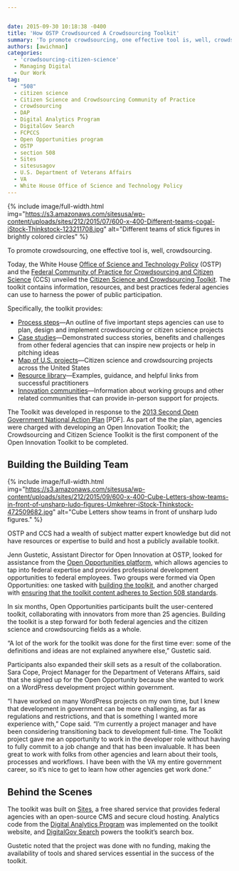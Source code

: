 ```yaml
---


date: 2015-09-30 10:18:38 -0400
title: 'How OSTP Crowdsourced A Crowdsourcing Toolkit'
summary: 'To promote crowdsourcing, one effective tool is, well, crowdsourcing. Today, the White House Office of Science and Technology Policy (OSTP) and the Federal Community of Practice for Crowdsourcing and Citizen Science (CCS) unveiled the Citizen Science and Crowdsourcing Toolkit. The toolkit contains information, resources, and best practices federal agencies can use to harness the power'
authors: [awichman]
categories:
  - 'crowdsourcing-citizen-science'
  - Managing Digital
  - Our Work
tag:
  - "508"
  - citizen science
  - Citizen Science and Crowdsourcing Community of Practice
  - crowdsourcing
  - DAP
  - Digital Analytics Program
  - DigitalGov Search
  - FCPCCS
  - Open Opportunities program
  - OSTP
  - section 508
  - Sites
  - sitesusagov
  - U.S. Department of Veterans Affairs
  - VA
  - White House Office of Science and Technology Policy
---
```



{% include image/full-width.html img="https://s3.amazonaws.com/sitesusa/wp-content/uploads/sites/212/2015/07/600-x-400-Different-teams-cogal-iStock-Thinkstock-123211708.jpg" alt="Different teams of stick figures in brightly colored circles" %} 

To promote crowdsourcing, one effective tool is, well, crowdsourcing.

Today, the White House [Office of Science and Technology Policy](http://www.whitehouse.gov/administration/eop/ostp) (OSTP) and the [Federal Community of Practice for Crowdsourcing and Citizen Science](https://www.WHATEVER/communities/federal-crowdsourcing-citizen-science/) (CCS) unveiled the [Citizen Science and Crowdsourcing Toolkit](https://crowdsourcing-toolkit.sites.usa.gov/). The toolkit contains information, resources, and best practices federal agencies can use to harness the power of public participation.

Specifically, the toolkit provides:

  * [Process steps](https://crowdsourcing-toolkit.sites.usa.gov/howto/)—An outline of five important steps agencies can use to plan, design and implement crowdsourcing or citizen science projects
  * [Case studies](https://crowdsourcing-toolkit.sites.usa.gov/case-studies-overview/)—Demonstrated success stories, benefits and challenges from other federal agencies that can inspire new projects or help in pitching ideas
  * [Map of U.S. projects](https://ccsinventory.wilsoncenter.org/)—Citizen science and crowdsourcing projects across the United States
  * [Resource library](https://crowdsourcing-toolkit.sites.usa.gov/resource-library/)—Examples, guidance, and helpful links from successful practitioners
  * [Innovation communities](https://crowdsourcing-toolkit.sites.usa.gov/communities/)—Information about working groups and other related communities that can provide in-person support for projects.

The Toolkit was developed in response to the [2013 Second Open Government National Action Plan](https://www.whitehouse.gov/sites/default/files/docs/us_national_action_plan_6p.pdf) [PDF]. As part of the the plan, agencies were charged with developing an Open Innovation Toolkit; the Crowdsourcing and Citizen Science Toolkit is the first component of the Open Innovation Toolkit to be completed.

## Building the Building Team 
{% include image/full-width.html img="https://s3.amazonaws.com/sitesusa/wp-content/uploads/sites/212/2015/09/600-x-400-Cube-Letters-show-teams-in-front-of-unsharp-ludo-figures-Umkehrer-iStock-Thinkstock-472509682.jpg" alt="Cube Letters show teams in front of unsharp ludo figures." %} 

OSTP and CCS had a wealth of subject matter expert knowledge but did not have resources or expertise to build and host a publicly available toolkit.

Jenn Gustetic, Assistant Director for Open Innovation at OSTP, looked for assistance from the [Open Opportunities platform](https://openopps.WHATEVER/), which allows agencies to tap into federal expertise and provides professional development opportunities to federal employees. Two groups were formed via Open Opportunities: one tasked with [building the toolkit](https://openopps.WHATEVER/tasks/44), and another charged with [ensuring that the toolkit content adheres to Section 508 standards](https://openopps.WHATEVER/tasks/121).

In six months, Open Opportunities participants built the user-centered toolkit, collaborating with innovators from more than 25 agencies. Building the toolkit is a step forward for both federal agencies and the citizen science and crowdsourcing fields as a whole.

“A lot of the work for the toolkit was done for the first time ever: some of the definitions and ideas are not explained anywhere else,” Gustetic said.

Participants also expanded their skill sets as a result of the collaboration. Sara Cope, Project Manager for the Department of Veterans Affairs, said that she signed up for the Open Opportunity because she wanted to work on a WordPress development project within government.

“I have worked on many WordPress projects on my own time, but I knew that development in government can be more challenging, as far as regulations and restrictions, and that is something I wanted more experience with,” Cope said. “I’m currently a project manager and have been considering transitioning back to development full-time. The Toolkit project gave me an opportunity to work in the developer role without having to fully commit to a job change and that has been invaluable. It has been great to work with folks from other agencies and learn about their tools, processes and workflows. I have been with the VA my entire government career, so it’s nice to get to learn how other agencies get work done.”

## Behind the Scenes

The toolkit was built on [Sites](https://sites.usa.gov/), a free shared service that provides federal agencies with an open-source CMS and secure cloud hosting. Analytics code from the [Digital Analytics Program](https://www.WHATEVER/services/dap/) was implemented on the toolkit website, and [DigitalGov Search](http://search.WHATEVER/) powers the toolkit’s search box.

Gustetic noted that the project was done with no funding, making the availability of tools and shared services essential in the success of the toolkit.